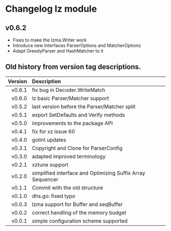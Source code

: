 # Changelog lz module
 
## v0.6.2 
 
 * Fixes to make the lzma.Writer work
 * Introduce new Interfaces ParserOptions and MatcherOptions
 * Adapt GreedyParser and HashMatcher to it

## Old history from version tag descriptions.

| Version | Description
|--:|:--|
| v0.6.1 | fix bug in Decoder.WriteMatch |
| v0.6.0 | lz basic Parser/Matcher support |
| v0.5.2 | last version before the Parser/Matcher split |
| v0.5.1 | export SetDefaults and Verify methods |
| v0.5.0 | improvements to the package API |
| v0.4.1 | fix for xz issue 60 |
| v0.4.0 | golint updates |
| v0.3.1 | Copyright and Clone for ParserConfig |
| v0.3.0 | adapted improved terminology |
| v0.2.1 | xztune support |
| v0.2.0 | simplified interface and Optimizing Suffix Array Sequencer |
| v0.1.1 | Commit with the old structure |
| v0.1.0 | dhs.go: fixed typo |
| v0.0.3 | lzma support for Buffer and seqBuffer |
| v0.0.2 | correct handling of the memory budget |
| v0.0.1 | simple configuration scheme supported |
